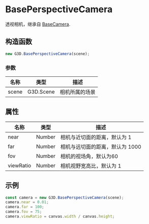 # BasePerspectiveCamera

透视相机，继承自 [BaseCamera](./BaseCamera).

## 构造函数

```javascript
new G3D.BasePerspectiveCamera(scene);
```

### 参数

| 名称  | 类型      | 描述           |
| ----- | --------- | -------------- |
| scene | G3D.Scene | 相机所属的场景 |

## 属性

| 名称      | 类型   | 描述                            |
| --------- | ------ | ------------------------------- |
| near      | Number | 相机与近切面的距离，默认为 1    |
| far       | Number | 相机与远切面的距离，默认为 1000 |
| fov       | Number | 相机的视场角，默认为60          |
| viewRatio | Number | 相机视野宽高比，默认为 1        |

## 示例

```javascript
const camera = new G3D.BasePerspectiveCamera(scene);
camera.near = 0.01;
camera.far = 100;
camera.fov = 75;
camera.viewRatio = canvas.width / canvas.height;
```